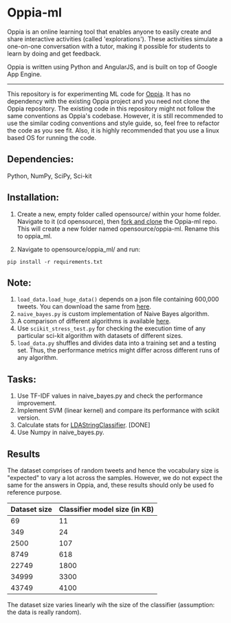 # Oppia-ml

Oppia is an online learning tool that enables anyone to easily create and share interactive activities (called 'explorations'). These activities simulate a one-on-one conversation with a tutor, making it possible for students to learn by doing and get feedback.

Oppia is written using Python and AngularJS, and is built on top of Google App Engine.

___

This repository is for experimenting ML code for [Oppia](https://github.com/oppia/oppia). It has no dependency with the existing Oppia project and you need not clone the Oppia repository. The existing code in this repository might not follow the same conventions as Oppia's codebase. However, it is still recommended to use the similar coding conventions and style guide, so, feel free to refactor the code as you see fit. Also, it is highly recommended that you use a linux based OS for running the code.

## Dependencies:
Python, NumPy, SciPy, Sci-kit

## Installation:

1. Create a new, empty folder called opensource/ within your home folder. Navigate to it (cd opensource), then [fork and clone](https://help.github.com/articles/fork-a-repo/) the Oppia-ml repo. This will create a new folder named opensource/oppia-ml. Rename this to oppia_ml.

2. Navigate to opensource/oppia_ml/ and run:

  ```
  pip install -r requirements.txt
  ```

## Note:
1. `load_data.load_huge_data()` depends on a json file containing 600,000 tweets. You can download the same from [here](https://drive.google.com/open?id=0B5NwjTjzPp9lZHlHNGdvdnpUQWs).
2. `naive_bayes.py` is custom implementation of Naive Bayes algorithm. 
3. A comparison of different algorithms is available [here](https://docs.google.com/spreadsheets/d/1lWpSh7fuz8xi2oDaHXS_uMtxBqOONquKZPajOYlHl64/edit?usp=sharing).
4. Use `scikit_stress_test.py` for checking the execution time of any particular sci-kit algorithm with datasets of different sizes.
5. `load_data.py` shuffles and divides data into a training set and a testing set. Thus, the performance metrics might differ across different runs of any algorithm.

## Tasks:
1. Use TF-IDF values in naive_bayes.py and check the performance improvement.
2. Implement SVM (linear kernel) and compare its performance with scikit version.
3. Calculate stats for [LDAStringClassifier](https://github.com/oppia/oppia/blob/develop/extensions/classifiers/LDAStringClassifier/LDAStringClassifier.py). [DONE]
4. Use Numpy in naive_bayes.py.

## Results

The dataset comprises of random tweets and hence the vocabulary size is "expected" to vary a lot across the samples. However, we do not expect the same for the answers in Oppia, and, these results should
only be used fo reference purpose.

| Dataset size | Classifier model size (in KB) |
| ------------- | ------------- |
| 69  | 11 |
| 349  | 24 |
| 2500 | 107 |
| 8749 | 618 |
| 22749 | 1800 |
| 34999 | 3300 |
| 43749 | 4100 |

The dataset size varies linearly wih the size of the classifier (assumption: the data is really random).

